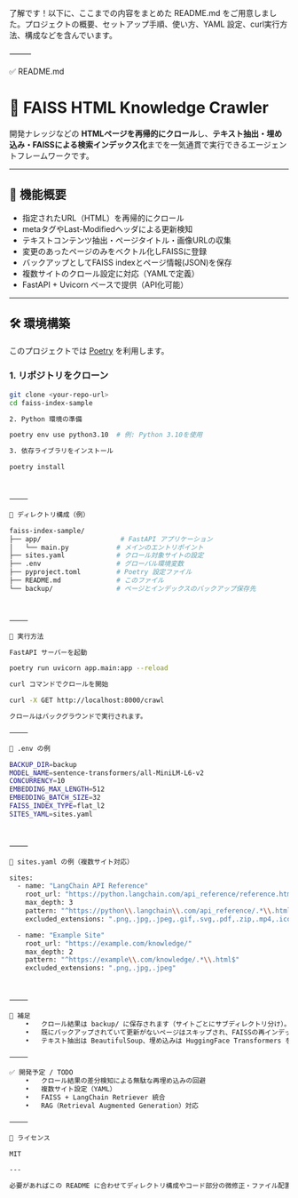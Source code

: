 了解です！以下に、ここまでの内容をまとめた README.md をご用意しました。プロジェクトの概要、セットアップ手順、使い方、YAML 設定、curl実行方法、構成などを含んでいます。

⸻

✅ README.md

# 🔎 FAISS HTML Knowledge Crawler

開発ナレッジなどの **HTMLページを再帰的にクロール**し、**テキスト抽出・埋め込み・FAISSによる検索インデックス化**までを一気通貫で実行できるエージェントフレームワークです。

---

## 🚀 機能概要

- 指定されたURL（HTML）を再帰的にクロール
- metaタグやLast-Modifiedヘッダによる更新検知
- テキストコンテンツ抽出・ページタイトル・画像URLの収集
- 変更のあったページのみをベクトル化しFAISSに登録
- バックアップとしてFAISS indexとページ情報(JSON)を保存
- 複数サイトのクロール設定に対応（YAMLで定義）
- FastAPI + Uvicorn ベースで提供（API化可能）

---

## 🛠️ 環境構築

このプロジェクトでは [Poetry](https://python-poetry.org/) を利用します。

### 1. リポジトリをクローン

```bash
git clone <your-repo-url>
cd faiss-index-sample

2. Python 環境の準備

poetry env use python3.10  # 例: Python 3.10を使用

3. 依存ライブラリをインストール

poetry install



⸻

📁 ディレクトリ構成（例）

faiss-index-sample/
├── app/                    # FastAPI アプリケーション
│   └── main.py            # メインのエントリポイント
├── sites.yaml             # クロール対象サイトの設定
├── .env                   # グローバル環境変数
├── pyproject.toml         # Poetry 設定ファイル
├── README.md              # このファイル
└── backup/                # ページとインデックスのバックアップ保存先



⸻

🧪 実行方法

FastAPI サーバーを起動

poetry run uvicorn app.main:app --reload

curl コマンドでクロールを開始

curl -X GET http://localhost:8000/crawl

クロールはバックグラウンドで実行されます。

⸻

🧩 .env の例

BACKUP_DIR=backup
MODEL_NAME=sentence-transformers/all-MiniLM-L6-v2
CONCURRENCY=10
EMBEDDING_MAX_LENGTH=512
EMBEDDING_BATCH_SIZE=32
FAISS_INDEX_TYPE=flat_l2
SITES_YAML=sites.yaml



⸻

📜 sites.yaml の例（複数サイト対応）

sites:
  - name: "LangChain API Reference"
    root_url: "https://python.langchain.com/api_reference/reference.html"
    max_depth: 3
    pattern: "^https://python\\.langchain\\.com/api_reference/.*\\.html$"
    excluded_extensions: ".png,.jpg,.jpeg,.gif,.svg,.pdf,.zip,.mp4,.ico"

  - name: "Example Site"
    root_url: "https://example.com/knowledge/"
    max_depth: 2
    pattern: "^https://example\\.com/knowledge/.*\\.html$"
    excluded_extensions: ".png,.jpg,.jpeg"



⸻

🧠 補足
	•	クロール結果は backup/ に保存されます（サイトごとにサブディレクトリ分け）。
	•	既にバックアップされていて更新がないページはスキップされ、FAISSの再インデックス対象になりません。
	•	テキスト抽出は BeautifulSoup、埋め込みは HuggingFace Transformers を使用。

⸻

✅ 開発予定 / TODO
	•	クロール結果の差分検知による無駄な再埋め込みの回避
	•	複数サイト設定（YAML）
	•	FAISS + LangChain Retriever 統合
	•	RAG（Retrieval Augmented Generation）対応

⸻

📄 ライセンス

MIT

---

必要があればこの README に合わせてディレクトリ構成やコード部分の微修正・ファイル配置もご提案できます！他にも欲しいセクションがあれば言ってくださいね。